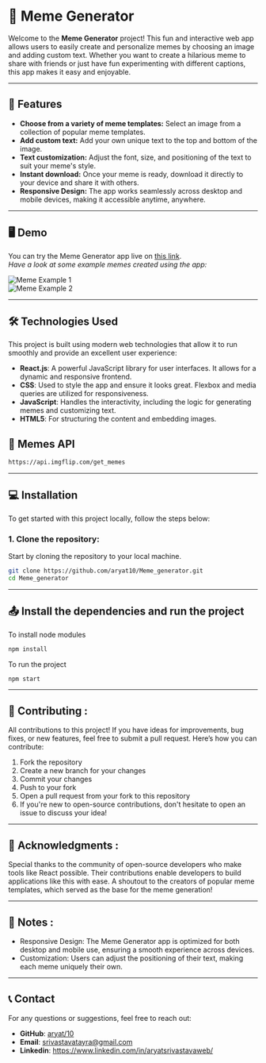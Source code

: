 # 🎉 Meme Generator 

Welcome to the **Meme Generator** project! This fun and interactive web app allows users to easily create and personalize memes by choosing an image and adding custom text. Whether you want to create a hilarious meme to share with friends or just have fun experimenting with different captions, this app makes it easy and enjoyable. 

---

## 🚀 Features
- **Choose from a variety of meme templates:** Select an image from a collection of popular meme templates.
- **Add custom text:** Add your own unique text to the top and bottom of the image.
- **Text customization:** Adjust the font, size, and positioning of the text to suit your meme's style.
- **Instant download:** Once your meme is ready, download it directly to your device and share it with others.
- **Responsive Design:** The app works seamlessly across desktop and mobile devices, making it accessible anytime, anywhere.

---

## 🖥️ Demo

You can try the Meme Generator app live on [this link](https://meme-generator-543w.vercel.app/).  
*Have a look at some example memes created using the app:*

![Meme Example 1](https://github.com/aryat10/Meme_generator/assets/107941072/2c074700-2641-4897-907c-dab2403d28a6)  
![Meme Example 2](https://github.com/aryat10/Meme_generator/assets/107941072/9b24caab-0d98-4216-9616-c756b34cd234)

---

## 🛠️ Technologies Used

This project is built using modern web technologies that allow it to run smoothly and provide an excellent user experience:

- **React.js**: A powerful JavaScript library for user interfaces. It allows for a dynamic and responsive frontend.
- **CSS**: Used to style the app and ensure it looks great. Flexbox and media queries are utilized for responsiveness.
- **JavaScript**: Handles the interactivity, including the logic for generating memes and customizing text.
- **HTML5**: For structuring the content and embedding images.



## 🎃 Memes API 
```bash
https://api.imgflip.com/get_memes
```
---

## 💻 Installation

To get started with this project locally, follow the steps below:

### 1. Clone the repository:
Start by cloning the repository to your local machine.
```bash
git clone https://github.com/aryat10/Meme_generator.git
cd Meme_generator
```
---

## 📤 Install the dependencies and run the project 

To install node modules 
```bash
npm install
```
To run the project 
```bash
npm start
```
---
## 🤝 Contributing : 

All contributions to this project! If you have ideas for improvements, bug fixes, or new features, feel free to submit a pull request. Here’s how you can contribute:

1. Fork the repository
2. Create a new branch for your changes
3. Commit your changes
4. Push to your fork
5. Open a pull request from your fork to this repository
6. If you're new to open-source contributions, don't hesitate to open an issue to discuss your idea!

---

## 🙏 Acknowledgments : 
Special thanks to the community of open-source developers who make tools like React possible. Their contributions enable developers to build applications like this with ease.
A shoutout to the creators of popular meme templates, which served as the base for the meme generation!

---

## 📝 Notes : 
- Responsive Design: The Meme Generator app is optimized for both desktop and mobile use, ensuring a smooth experience across devices.
- Customization: Users can adjust the positioning of their text, making each meme uniquely their own.

---

## 📞 Contact

For any questions or suggestions, feel free to reach out:

- **GitHub**: [aryat/10](https://github.com/aryat10)
- **Email**: srivastavatayra@gmail.com
- **Linkedin**: https://www.linkedin.com/in/aryatsrivastavaweb/


